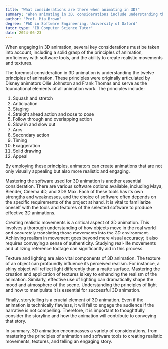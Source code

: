```yaml
---
title: "What considerations are there when animating in 3D?"
summary: "When animating in 3D, considerations include understanding the principles of animation, mastering software, and creating realistic movements and textures."
author: "Prof. Mia Brown"
degree: "PhD in Software Engineering, University of Oxford"
tutor_type: "IB Computer Science Tutor"
date: 2024-06-23
---
```


When engaging in 3D animation, several key considerations must be taken into account, including a solid grasp of the principles of animation, proficiency with software tools, and the ability to create realistic movements and textures.

The foremost consideration in 3D animation is understanding the twelve principles of animation. These principles were originally articulated by Disney animators Ollie Johnston and Frank Thomas and serve as the foundational elements of all animation work. The principles include:

1. Squash and stretch
2. Anticipation
3. Staging
4. Straight ahead action and pose to pose
5. Follow through and overlapping action
6. Slow in and slow out
7. Arcs
8. Secondary action
9. Timing
10. Exaggeration
11. Solid drawing
12. Appeal

By employing these principles, animators can create animations that are not only visually appealing but also more realistic and engaging.

Mastering the software used for 3D animation is another essential consideration. There are various software options available, including Maya, Blender, Cinema 4D, and 3DS Max. Each of these tools has its own strengths and weaknesses, and the choice of software often depends on the specific requirements of the project at hand. It is vital to familiarize oneself with the tools and features of the selected software to produce effective 3D animations.

Creating realistic movements is a critical aspect of 3D animation. This involves a thorough understanding of how objects move in the real world and accurately translating those movements into the 3D environment. Achieving realism in movement goes beyond mere visual accuracy; it also requires conveying a sense of authenticity. Studying real-life movements and utilizing reference footage can significantly aid in this process.

Texture and lighting are also vital components of 3D animation. The texture of an object can profoundly influence its perceived realism. For instance, a shiny object will reflect light differently than a matte surface. Mastering the creation and application of textures is key to enhancing the realism of the animation. Similarly, effective use of lighting can dramatically shape the mood and atmosphere of the scene. Understanding the principles of light and how to manipulate it is essential for successful 3D animation.

Finally, storytelling is a crucial element of 3D animation. Even if the animation is technically flawless, it will fail to engage the audience if the narrative is not compelling. Therefore, it is important to thoughtfully consider the storyline and how the animation will contribute to conveying that story.

In summary, 3D animation encompasses a variety of considerations, from mastering the principles of animation and software tools to creating realistic movements, textures, and telling an engaging story.
    
